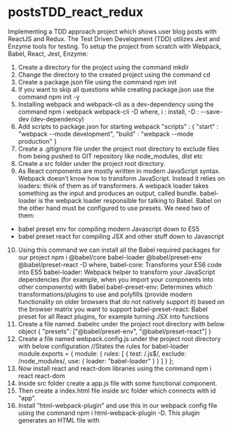 # postsTDD_react_redux
Implementing a TDD approach project which shows user blog posts with ReactJS and Redux. The Test Driven Development (TDD) utilizes Jest and Enzyme tools for testing.
To setup the project from scratch with Webpack, Babel, React, Jest, Enzyme:
1. Create a directory for the project using the command  mkdir <project-name>
2. Change the directory to the created project using the command  cd <project-name>
3. Create a package.json file using the command  npm init
4. If you want to skip all questions while creating package.json use the command  npm init -y
5. Installing webpack and webpack-cli as a dev-dependency using the command   npm i webpack webpack-cli -D
where,  i : install, -D : --save-dev (dev-dependency)
6. Add scripts to package.json for starting webpack 
    "scripts" : {
        "start" : "webpack --mode development",
        "build" : "webpack --mode production"
    }
7. Create a .gitignore file under the project root directory to exclude files from being pushed to GIT repository like node_modules, dist etc
8. Create a src folder under the project root directory.
9. As React components are mostly written in modern JavaScript syntax. Webpack doesn’t know how to transform JavaScript. Instead it relies on   loaders: think of them as of transformers. A webpack loader takes something as the input and produces an output, called bundle.
babel-loader is the webpack loader responsible for talking to Babel. 
Babel on the other hand must be configured to use presets. We need two of them:
 - babel preset env for compiling modern Javascript down to ES5
 - babel preset react for compiling JSX and other stuff down to Javascript
10. Using this command we can install all the Babel required packages for our project
    npm i @babel/core babel-loader @babel/preset-env @babel/preset-react -D
    where,
    babel-core: Transforms your ES6 code into ES5
    babel-loader: Webpack helper to transform your JavaScript dependencies (for example, when you import your components into other components) with Babel
    babel-preset-env: Determines which transformations/plugins to use and polyfills (provide modern functionality on older browsers that do not natively support it) based on the browser matrix you want to support
    babel-preset-react: Babel preset for all React plugins, for example turning JSX into functions
11. Create a file named .babelrc under the project root directory with below object
    {
    "presets": ["@babel/preset-env", "@babel/preset-react"]
    }
12. Create a file named webpack.config.js under the project root directory with below configuration
    //States the rules for babel-loader
    module.exports = {
    module: {
        rules: [
        {
            test: /\.js$/,
            exclude: /node_modules/,
            use: {
            loader: "babel-loader"
            }
        }
        ]
    }
    };
13. Now install react and react-dom libraries using the command   npm i react react-dom
14. Inside src folder create a app.js file with some functional component.
15. Then create a index.html file inside src folder which connects with id "app".
16. Install "html-webpack-plugin" and use this in our webpack config file using the command  npm i html-webpack-plugin -D. This plugin generates an HTML file with <script> 
    injected, writes this to dist/index.html, and minifies the file.
17. To have webpack “watch” our changes and thus refresh whenever we have made changes to any of our components, we can use webpack-dev-server module.For that install using the command  npm i webpack-dev-server -D
18. Now run the command  npm run build  which creates a /dist/ folder including index.html and main.js
19. If you now run   npm run start    you should see localhost:8080 open up in your default browser — that’s what the —-open flag is for. Now everytime you make changes, it will refresh the page. You can also add a --hot flag to your npm start script which will allow you to only reload the component that you’ve changed instead of doing a full page reload.
20. As we will be importing CSS files into our React components, we need css-loader module to resolve them. Once that’s resolved, we also need a style-loader to inject this into our DOM — adding a <style> tag into the <head> element of our HTML. Add a dev-dependency using the command     npm i css-loader style-loader -D
Note that the order of adding these loaders is important. First, we need to resolve the CSS files before adding them to the DOM with the style-loader. By default, webpack uses the loaders from the right (last element in the array) to the left (first element in the array).
21. Webpack 4 by default has a default entry point of   index.js  in your src folder. If you would like to point to a different file, you can do so by specifying an entry point in your webpack config file as  "./src/app.js".
22. Install Jest which is a JS test runner and helpful for adding assertions.Use the command to add it is as dev-dependency                      npm install --save-dev jest
23. Install Enzyme which is a JavaScript Testing utility for React that makes it easier to test your React Components' output. You can also manipulate, traverse, and in some ways simulate runtime given the output. Use the command  npm i --save-dev enzyme
24. Install Enzyme adapter which is required to provide compatibility to different React versions. Use the command                              npm i -D  enzyme-adapter-react-16
25. Add a test script in package.json  "test": "jest"
26. To setup enzyme create a setupTests.js file with below configurations
    import Enzyme from 'enzyme';
    import EnzymeAdapter from 'enzyme-adapter-react-16';
    Enzyme.configure({adapter : new EnzymeAdapter()});
27. Create a components folder -> header component folder  -> index.js
28. Create app.scss file in src folder
29. Install node-sass package for writing Sass files using the command  npm i node-sass -D
30. To make CSS modular using webpack this means class name will be scoped locally and specific to only the component in question.Add below configurations in webpack config file
    {
            test: /\.css$/,
            use: [
            {
                loader: "style-loader"
            },
            {
                loader: "css-loader",
                options: {
                modules: true,
                importLoaders: 1,
                localIdentName: "[name]_[local]_[hash:base64]",
                sourceMap: true,
                minimize: true
                }
            }
            ]
    }
As we need to give options, each loader is now an object with a key-value pair. To enable CSS modules, we need to set module option for css-loader to be true. The importLoaders option configures how many loaders before css-loader should be applied. For example, sass-loader would have to come before css-loader.

The localIdentName allows you to configure the generated identification.

[name] will take the name of your component
[local] is the name of your class/id
[hash:base64] is the randomly generated hash which will be unique in every component’s CSS
To make this a bit more visual, I’ll give you an example. Say I have a component named Form and I have a button with a CSS class primaryButton. I also have another component called Search and a button in it with a CSS class primaryButton. However, both of these classes have different CSS:

Form button.primaryButton {
  background-color: green;
}
Search button.primaryButton {
  background-color: blue;
}
When webpack bundles your application, depending on which CSS comes latest, both of your buttons could have the color green or blue instead of Form having green and Search having blue.
As you can see, the button class name in the Form component is different to the one in the Search component — their naming starts with the name of the component, class name, and unique hash code.
So with this, you won’t have to worry about whether you have given the same class name throughout your whole application — you only have to worry about whether you have used it in the same component.
31. Install babel-jest and it will automatically compile JavaScript code using Babel, the command used is  npm i babel-jest -D
32. Place setupTests.js inside src folder and add the jest configuration in package.json provided below
    "jest":{
        "setupFilesAfterEnv": ["<rootDir>src/setupTests.js"]
    }
Note: If not configured then it throws   TypeError: Cannot read property 'find' of undefined
33. Install prop-types to check in the component(data type check) as a dependency using the command   npm i --save prop-types
34. Install check-prop-types to check prop-types in testing as a dev-dependency using the command   npm i check-prop-types -D
35. 